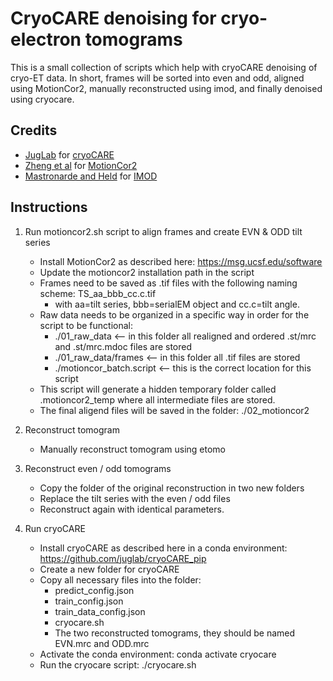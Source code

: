 # CryoCARE denoising for cryo-electron tomograms #

This is a small collection of scripts which help with cryoCARE denoising of cryo-ET data. In short, frames will be sorted into even and odd, aligned using MotionCor2, manually reconstructed using imod, and finally denoised using cryocare.

## Credits ##

- [JugLab](https://github.com/juglab) for [cryoCARE](https://github.com/juglab/cryoCARE_pip)
- [Zheng et al](https://www.nature.com/articles/nmeth.4193) for [MotionCor2](https://emcore.ucsf.edu/ucsf-software)
- [Mastronarde and Held](https://doi.org/10.1016/j.jsb.2016.07.011) for [IMOD](https://bio3d.colorado.edu/imod/)

## Instructions ##

1. Run motioncor2.sh script to align frames and create EVN & ODD tilt series
	- Install MotionCor2 as described here: https://msg.ucsf.edu/software
	- Update the motioncor2 installation path in the script
	- Frames need to be saved as .tif files with the following naming scheme: TS_aa_bbb_cc.c.tif
		- with aa=tilt series, bbb=serialEM object and cc.c=tilt angle.
	- Raw data needs to be organized in a specific way in order for the script to be functional:
		- ./01_raw_data <-- in this folder all realigned and ordered .st/mrc and .st/mrc.mdoc files are stored
		- ./01_raw_data/frames <-- in this folder all .tif files are stored
		- ./motioncor_batch.script <-- this is the correct location for this script
	- This script will generate a hidden temporary folder called .motioncor2_temp where all intermediate files are stored.
	- The final aligend files will be saved in the folder: ./02_motioncor2

2. Reconstruct tomogram
	- Manually reconstruct tomogram using etomo

3. Reconstruct even / odd tomograms
	- Copy the folder of the original reconstruction in two new folders
	- Replace the tilt series with the even / odd files
	- Reconstruct again with identical parameters.

4. Run cryoCARE
	- Install cryoCARE as described here in a conda environment: https://github.com/juglab/cryoCARE_pip
	- Create a new folder for cryoCARE
	- Copy all necessary files into the folder:
		- predict_config.json
		- train_config.json
		- train_data_config.json
		- cryocare.sh
		- The two reconstructed tomograms, they should be named EVN.mrc and ODD.mrc
	- Activate the conda environment: conda activate cryocare
	- Run the cryocare script: ./cryocare.sh
